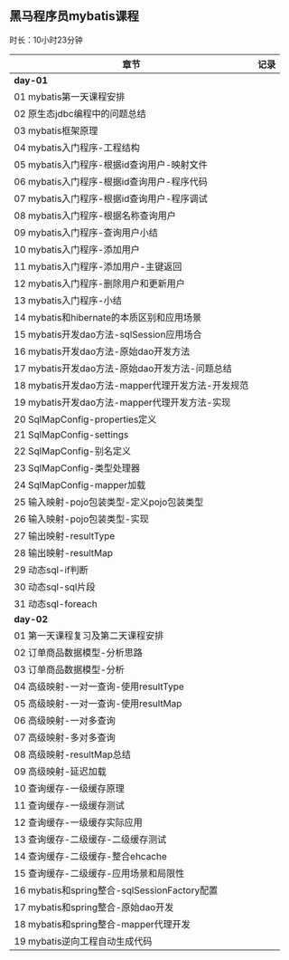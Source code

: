 ## 黑马程序员mybatis课程

时长：10小时23分钟

| 章节                                              | 记录 |
| ------------------------------------------------- | ---- |
| **day-01**                                        |      |
| 01 mybatis第一天课程安排                          |      |
| 02 原生态jdbc编程中的问题总结                     |      |
| 03 mybatis框架原理                                |      |
| 04 mybatis入门程序-工程结构                       |      |
| 05 mybatis入门程序-根据id查询用户-映射文件        |      |
| 06 mybatis入门程序-根据id查询用户-程序代码        |      |
| 07 mybatis入门程序-根据id查询用户-程序调试        |      |
| 08 mybatis入门程序-根据名称查询用户               |      |
| 09 mybatis入门程序-查询用户小结                   |      |
| 10 mybatis入门程序-添加用户                       |      |
| 11 mybatis入门程序-添加用户-主键返回              |      |
| 12 mybatis入门程序-删除用户和更新用户             |      |
| 13 mybatis入门程序-小结                           |      |
| 14 mybatis和hibernate的本质区别和应用场景         |      |
| 15 mybatis开发dao方法-sqlSession应用场合          |      |
| 16 mybatis开发dao方法-原始dao开发方法             |      |
| 17 mybatis开发dao方法-原始dao开发方法-问题总结    |      |
| 18 mybatis开发dao方法-mapper代理开发方法-开发规范 |      |
| 19 mybatis开发dao方法-mapper代理开发方法-实现     |      |
| 20 SqlMapConfig-properties定义                    |      |
| 21 SqlMapConfig-settings                          |      |
| 22 SqlMapConfig-别名定义                          |      |
| 23 SqlMapConfig-类型处理器                        |      |
| 24 SqlMapConfig-mapper加载                        |      |
| 25 输入映射-pojo包装类型-定义pojo包装类型         |      |
| 26 输入映射-pojo包装类型-实现                     |      |
| 27 输出映射-resultType                            |      |
| 28 输出映射-resultMap                             |      |
| 29 动态sql-if判断                                 |      |
| 30 动态sql-sql片段                                |      |
| 31 动态sql-foreach                                |      |
| **day-02**                                        |      |
| 01 第一天课程复习及第二天课程安排                 |      |
| 02 订单商品数据模型-分析思路                      |      |
| 03 订单商品数据模型-分析                          |      |
| 04 高级映射-一对一查询-使用resultType             |      |
| 05 高级映射-一对一查询-使用resultMap              |      |
| 06 高级映射-一对多查询                            |      |
| 07 高级映射-多对多查询                            |      |
| 08 高级映射-resultMap总结                         |      |
| 09 高级映射-延迟加载                              |      |
| 10 查询缓存-一级缓存原理                          |      |
| 11 查询缓存-一级缓存测试                          |      |
| 12 查询缓存-一级缓存实际应用                      |      |
| 13 查询缓存-二级缓存-二级缓存测试                 |      |
| 14 查询缓存-二级缓存-整合ehcache                  |      |
| 15 查询缓存-二级缓存-应用场景和局限性             |      |
| 16 mybatis和spring整合-sqlSessionFactory配置      |      |
| 17 mybatis和spring整合-原始dao开发                |      |
| 18 mybatis和spring整合-mapper代理开发             |      |
| 19 mybatis逆向工程自动生成代码                    |      |